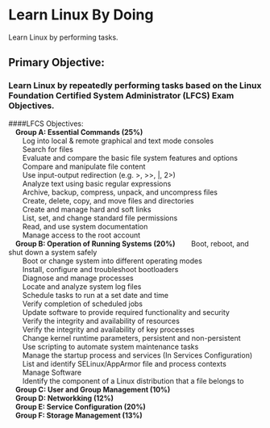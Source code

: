 # Learn Linux By Doing
Learn Linux by performing tasks.

## Primary Objective: 
### Learn Linux by repeatedly performing tasks based on the Linux Foundation Certified System Administrator (LFCS) Exam Objectives.

####LFCS Objectives:  
&emsp;__Group A: Essential Commands (25%)__  
&emsp;&emsp;Log into local & remote graphical and text mode consoles  
&emsp;&emsp;Search for files  
&emsp;&emsp;Evaluate and compare the basic file system features and options  
&emsp;&emsp;Compare and manipulate file content  
&emsp;&emsp;Use input-output redirection (e.g. >, >>, |, 2>)  
&emsp;&emsp;Analyze text using basic regular expressions  
&emsp;&emsp;Archive, backup, compress, unpack, and uncompress files  
&emsp;&emsp;Create, delete, copy, and move files and directories  
&emsp;&emsp;Create and manage hard and soft links  
&emsp;&emsp;List, set, and change standard file permissions  
&emsp;&emsp;Read, and use system documentation  
&emsp;&emsp;Manage access to the root account  
 &emsp;__Group B: Operation of Running Systems (20%)__
&emsp;&emsp;Boot, reboot, and shut down a system safely  
&emsp;&emsp;Boot or change system into different operating modes  
&emsp;&emsp;Install, configure and troubleshoot bootloaders  
&emsp;&emsp;Diagnose and manage processes  
&emsp;&emsp;Locate and analyze system log files  
&emsp;&emsp;Schedule tasks to run at a set date and time  
&emsp;&emsp;Verify completion of scheduled jobs  
&emsp;&emsp;Update software to provide required functionality and security  
&emsp;&emsp;Verify the integrity and availability of resources  
&emsp;&emsp;Verify the integrity and availability of key processes  
&emsp;&emsp;Change kernel runtime parameters, persistent and non-persistent  
&emsp;&emsp;Use scripting to automate system maintenance tasks  
&emsp;&emsp;Manage the startup process and services (In Services Configuration)  
&emsp;&emsp;List and identify SELinux/AppArmor file and process contexts  
&emsp;&emsp;Manage Software  
&emsp;&emsp;Identify the component of a Linux distribution that a file belongs to    
 &emsp;__Group C: User and Group Management (10%)__    
 &emsp;__Group D: Networkking (12%)__    
 &emsp;__Group E: Service Configuration (20%)__    
 &emsp;__Group F: Storage Management (13%)__  
